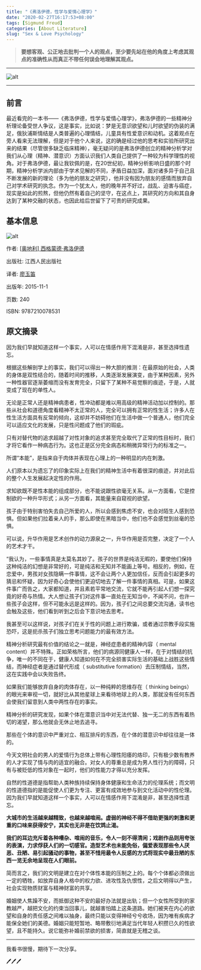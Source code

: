 ```yaml
---
title: "《弗洛伊德，性学与爱情心理学》"
date: "2020-02-27T16:17:53+08:00"
tags: [Sigmund Freud]
categories: [About Literature]
slug: "Sex & Love Psychology"
---
```


> **要想客观、公正地去批判一个人的观点，至少要先站在他的角度上考虑其观点的准确性从而真正不带任何误会地理解其观点。**

<!--more-->

---

![alt](https://dawnblog-1300625500.cos.ap-guangzhou.myqcloud.com/images/20200227164632.jpg "Sigmund Freud")

---

## 前言

最近看完的一本书——《弗洛伊德，性学与爱情心理学》，弗洛伊德的一些精神分析理论备受世人争议，这是事实，比如说：梦是无意识欲望和儿时欲望的伪装的满足，俄狄浦斯情结是人类普遍的心理情结，儿童具有性爱意识和动机。这着观点在旁人看来无法理解，但是对于他个人来说，这的确是经过他的思考和实验所研究出来的结果（尽管很多缺乏临床精神），毫无疑问的是弗洛伊德创立的精神分析学对我们从心理（精神、潜意识）方面认识我们人类自己提供了一种较为科学理性的视角。对于弗洛伊德，最让我钦佩的是，在20世纪初，精神分析影响日盛的那个时期，精神分析学派内部由于学术见解的不同，矛盾日益加深，面对诸多异于自己且不断发展的新的理论（多为他的朋友之研究），他并没有因为朋友的感情而放弃自己对学术研究的执念。作为一个犹太人，他的晚年并不好过，战乱、迫害与癌症，现实是如此的煎熬，但他仍然有着自己的坚守，在这点上，其研究的方向和其自身达到了某种交融的状态，也因此给后世留下了可贵的研究成果。

## 基本信息

![alt](https://dawnblog-1300625500.cos.ap-guangzhou.myqcloud.com/images/20200227165809.jpg "书本封面")

作者: [[奥地利\] 西格蒙德·弗洛伊德](https://book.douban.com/author/191817/)

出版社: 江西人民出版社

译者: [廖玉笛](https://book.douban.com/search/廖玉笛)

出版年: 2015-11-1

页数: 240

ISBN: 9787210078531

## 原文摘录

因为我们早就知道这样一个事实，人可以在情感作用下混淆是非，甚至选择性遗忘。

根据这些解剖学上的事实，我们可以得出一种大胆的推测：在最原始的社会，人类的身体是双性结合的，随着时间的推移，人类逐渐发展演变，由于某种因素，另外一种性器官逐渐萎缩而没有发育完全，只留下了某种不易觉察的痕迹，于是，人就变成了现在的单性人。

无论是正常人还是精神病患者，性冲动都是难以用高级的精神活动加以控制的。那些从社会和道德角度看精神不太正常的人，完全可以拥有正常的性生活；许多人在性生活方面具有反常的倾向，这却并不妨碍他们在生活中做一个普通人，他们完全可以适应文化的发展，只是性问题成了他们的瑕疵。

只有对替代物的追求超越了对性对象的追求甚至完全取代了正常的性目标时，我们才将它看作一种病态行为。这也正是区分完全病态和稍微异常行为的标准之一。

所谓“本能”，是指来自于肉体并表现在心理上的一种明显的内在刺激。

人们原本以为遗忘了的印象实际上在我们的精神生活中有着很深的痕迹，并对此后的整个人生发展起决定性的作用。

求知欲既不是性本能的组成部分，也不能说跟性欲毫无关系。从一方面看，它是控制欲的一种升华形式；从另一方面看，其能量来自窥视的欲望。

孩子由于特别害怕失去自己所爱的人，所以会感到焦虑不安，也会对陌生人感到恐惧。但如果他们拉着亲人的手，那么即使在黑暗当中，他们也不会感觉到丝毫的恐惧。

可以说，升华作用是艺术创作的动力源泉之一，升华作用是否完整，决定了一个人的艺术才干。

“我认为，一些事情真是太莫名其妙了。孩子的世界是纯洁无暇的，要使他们保持这种纯洁的幻想是非常好的，可是纯洁和无知并不能画上等号。相反的，例如，在恋爱中，男孩对女孩隐瞒一件事情，这不会让两个人更加信任，反而会引起更多的猜忌和怀疑，因为好奇心会使他们更迫切地去了解一件事情的真相。可是，如果这件事广而告之，大家都知道，并且素若平常地交流，它就不能再引起人们想一探究竟的好奇与热情。大人想让孩子们对这件事一直处在无知当中，不闻不问，也许一些孩子会这样，但不可能永远是这样的。因为，孩子们之间总要交流沟通，读书也会触及这些，他们看到听到之后会下意识地去思考。

我甚至可以这样说，对孩子们在关于性的问题上进行欺骗，或者通过宗教手段实施恐吓，这是扼杀孩子们独立思考问题能力的最有效方法。

精神分析研究最有价值的结论之一就是，神经症患者的精神内容（ mental content）并不特殊。正如荣格所言，他们的病源同健康人一样，在于对情结的抗争，唯一的不同在于，健康人知道如何在不完全损害实际生活的基础上战胜这些情结，而神经症者是通过替代形成（ substitutive formation）去压制情结，当然，这在实践中会以失败告终。

如果我们能够放弃自身的肉体存在，以一种纯粹的思维存在（ thinking beings）的眼光来审视一切，就好比从其他星球上来看待地球上的人类，那就没有任何东西会使我们留意到人类中两性存在的事实。

精神分析的研究发现，如果个体在潜意识当中对无法代替、独一无二的东西有着热切的渴望，那么他就会无休止地去追寻。

那些在个体的意识中严重对立、相互排斥的东西，在个体的潜意识中却往往是一体的。

今天文明社会的男人的爱情行为总体上带有心理性阳痿的烙印，只有极少数有教养的人才实现了情与肉的适宜的融合。对女人的尊重总是成为男人性行为的障碍，只有与被贬低的性对象在一起时，他们的性能力才得以充分发挥。

自然的性道德是指帮助人类种族持续保持身体健康和生命活力的伦理系统；而文明的性道德指的是能促使人们更为专注、更富有成效地参与到文化活动中的性伦理。因为我们早就知道这样一个事实，人可以在情感作用下混淆是非，甚至选择性遗忘。

**大城市的生活越来越精致，也越来越喧闹。虚弱的神经不得不借助更强的刺激和更重的口味来获得安宁，其实也无非是在饮鸩止渴。**

**我们的耳边充斥着各种嘈杂、喧闹的音乐，令人一刻不得清闲；戏剧作品则用夸张的表演，力求俘获人们的一切感官。造型艺术也未能免俗，偏爱表现那些令人厌恶、丑陋、易引起骚动的事物，甚至不惜用最令人反感的方式将现实中最丑陋的东西一览无余地呈现在人们眼前。**

简而言之，我们的文明是建立在对个体性本能的压制之上的。每个个体都必须做出一定的牺牲，如放弃自身人格中的权力欲、进攻性及仇恨性，之后文明得以产生，社会实现物质财富与精神财富的共享。

婚姻使人焦躁不安，而抵御这种不安的最好办法就是出轨；但一个女性所受到的家教越严，越把文化的约束当回事儿，就越害怕踏上这条道路。她们被夹在内心的欲望和自身的责任感之间难以抽身，最终只能以变得神经兮兮收场，因为唯有疾病才能保全她们的美德。婚姻只能短暂地、略带敷衍地满足当代年轻人积攒已久的性欲望，且不能持久。说它能弥补婚前禁欲的损害，简直就是无稽之谈。

---

我看书很慢，期待下一次分享。

🖊🖊🖊

